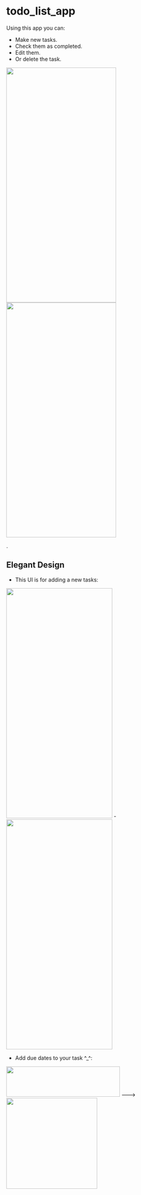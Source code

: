 # todo_list_app

Using this app you can:
- Make new tasks.
- Check them as completed.
- Edit them.
- Or delete the task.


<img src="https://user-images.githubusercontent.com/31738365/159608231-493c8393-01df-45cc-adc0-0f59b3ee36cd.jpeg" width="290" height="620">   <img src="https://user-images.githubusercontent.com/31738365/159608294-99d228a8-94f6-458b-ad58-31f9d8a0773f.jpeg" width="290" height="620">

.

## Elegant Design

- This UI is for adding a new tasks:

<img src="https://user-images.githubusercontent.com/31738365/159610066-b3163e3c-5de7-4431-bd22-6eb58d7d3cd7.jpeg" width="280" height="607">    -   <img src="https://user-images.githubusercontent.com/31738365/159610194-bc553689-b488-4ef5-990c-b6b011a57e43.jpeg" width="280" height="607">


- Add due dates to your task ^_^:


<img src="https://user-images.githubusercontent.com/31738365/159610972-91f2650b-4897-4130-a745-49a5e3fb3f9e.jpeg" width="300" height="80">    --->   <img src="https://user-images.githubusercontent.com/31738365/159611004-c1f7c6fa-99f8-4dca-a7a0-211135d9088f.jpeg" width="240" height="240">

